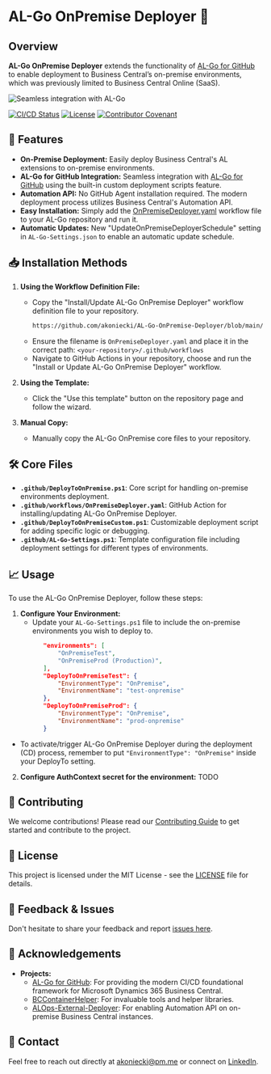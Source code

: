 # AL-Go OnPremise Deployer 🚀

## Overview
**AL-Go OnPremise Deployer** extends the functionality of [AL-Go for GitHub](https://github.com/microsoft/AL-Go) to enable deployment to Business Central’s on-premise environments, which was previously limited to Business Central Online (SaaS).

![Seamless integration with AL-Go](https://i.pinimg.com/originals/4f/7e/ab/4f7eab8b98913e658391c54b57980e68.gif)

[![CI/CD Status](https://img.shields.io/github/actions/workflow/status/akoniecki/AL-Go-OnPremise-Deployer/CICD.yml)](https://github.com/akoniecki/AL-Go-OnPremise-Deployer/actions)
[![License](https://img.shields.io/github/license/akoniecki/AL-Go-OnPremise-Deployer)](LICENSE)
[![Contributor Covenant](https://img.shields.io/badge/Contributor%20Covenant-2.1-4baaaa.svg)](CODE_OF_CONDUCT.md)

## 🚀 Features
- **On-Premise Deployment:** Easily deploy Business Central's AL extensions to on-premise environments.
- **AL-Go for GitHub Integration:** Seamless integration with [AL-Go for GitHub](https://github.com/microsoft/AL-Go) using the built-in custom deployment scripts feature.
- **Automation API:** No GitHub Agent installation required. The modern deployment process utilizes Business Central's Automation API.
- **Easy Installation:** Simply add the [OnPremiseDeployer.yaml](https://github.com/akoniecki/AL-Go-OnPremise-Deployer/blob/main/.github/workflows/OnPremiseDeployer.yaml) workflow file to your AL-Go repository and run it.
- **Automatic Updates:** New "UpdateOnPremiseDeployerSchedule" setting in `AL-Go-Settings.json` to enable an automatic update schedule.

## 📥 Installation Methods
1. **Using the Workflow Definition File:**
   - Copy the "Install/Update AL-Go OnPremise Deployer" workflow definition file to your repository.
     ```bash
     https://github.com/akoniecki/AL-Go-OnPremise-Deployer/blob/main/.github/workflows/OnPremiseDeployer.yaml
     ```
   - Ensure the filename is `OnPremiseDeployer.yaml` and place it in the correct path: `<your-repository>/.github/workflows`
   - Navigate to GitHub Actions in your repository, choose and run the "Install or Update AL-Go OnPremise Deployer" workflow.

2. **Using the Template:**
   - Click the "Use this template" button on the repository page and follow the wizard.

3. **Manual Copy:**
   - Manually copy the AL-Go OnPremise core files to your repository.

## 🛠️ Core Files
- **`.github/DeployToOnPremise.ps1`**: Core script for handling on-premise environments deployment.
- **`.github/workflows/OnPremiseDeployer.yaml`**: GitHub Action for installing/updating AL-Go OnPremise Deployer.
- **`.github/DeployToOnPremiseCustom.ps1`**: Customizable deployment script for adding specific logic or debugging.
- **`.github/AL-Go-Settings.ps1`**: Template configuration file including deployment settings for different types of environments.

## 📈 Usage
To use the AL-Go OnPremise Deployer, follow these steps:

1. **Configure Your Environment:**
   - Update your `AL-Go-Settings.ps1` file to include the on-premise environments you wish to deploy to.
     ```json
        "environments": [
            "OnPremiseTest",
            "OnPremiseProd (Production)",
        ],
        "DeployToOnPremiseTest": {
            "EnvironmentType": "OnPremise",
            "EnvironmentName": "test-onpremise"
        },
        "DeployToOnPremiseProd": {
            "EnvironmentType": "OnPremise",
            "EnvironmentName": "prod-onpremise"
        }
     ```  
  - To activate/trigger AL-Go OnPremise Deployer during the deployment (CD) process, remember to put `"EnvironmentType": "OnPremise"` inside your DeployTo<YourEnvironmentName> setting.
  
2. **Configure AuthContext secret for the environment:**
TODO

## 🌟 Contributing
We welcome contributions! Please read our [Contributing Guide](CONTRIBUTING.md) to get started and contribute to the project.

## 📜 License
This project is licensed under the MIT License - see the [LICENSE](LICENSE) file for details.

## 💬 Feedback & Issues
Don't hesitate to share your feedback and report [issues here](https://github.com/akoniecki/AL-Go-OnPremise-Deployer/issues).

## 🙌 Acknowledgements
- **Projects:**
  - [AL-Go for GitHub](https://github.com/microsoft/AL-Go): For providing the modern CI/CD foundational framework for Microsoft Dynamics 365 Business Central.
  - [BCContainerHelper](https://github.com/microsoft/navcontainerhelper): For invaluable tools and helper libraries.
  - [ALOps-External-Deployer](https://github.com/HodorNV/ALOps-External-Deployer): For enabling Automation API on on-premise Business Central instances.

## 📧 Contact
Feel free to reach out directly at [akoniecki@pm.me](mailto:akoniecki@pm.me) or connect on [LinkedIn](https://www.linkedin.com/in/akoniecki/).
